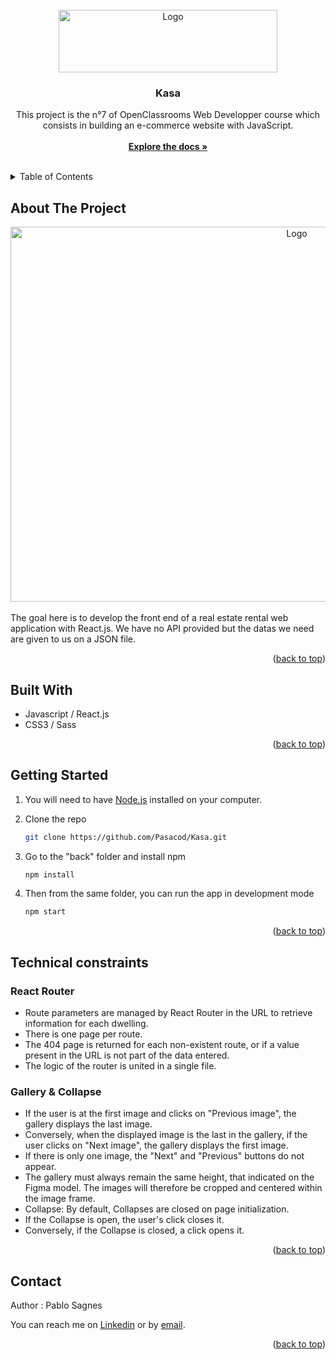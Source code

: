 <!-- PROJECT LOGO -->
<br />
<div align="center">
  <a href="https://github.com/Pasacod/Kasa">
    <img src="https://github.com/Pasacod/Kasa/blob/main/src/assets/logo.png" alt="Logo" width="350" height=100">
  </a>

<h3 align="center">Kasa</h3>

  <p align="center">
    This project is the n°7 of OpenClassrooms Web Developper course which consists in building an e-commerce website with JavaScript.
    <br />
    <br />
    <a href="https://github.com/Pasacod/Kasa"><strong>Explore the docs »</strong></a>
    <br />
    <br />
  </p>
</div>



<!-- TABLE OF CONTENTS -->
<details>
  <summary>Table of Contents</summary>
  <ol>
    <li>
      <a href="#about-the-project">About The Project</a>
    </li>
    <li>
      <a href="#built-with">Built With</a>
    </li>
    </li>
    <li>
      <a href="#getting-started">Getting Started</a>
    </li>
    <li><a href="#technical-constraints">Technical constraints</a></li>
    <li><a href="#contact">Contact</a></li>
  </ol>
</details>



<!-- ABOUT THE PROJECT -->
## About The Project

<div align="center">
    <img src="https://github.com/Pasacod/Kasa/blob/main/src/assets/screenshot_readme.png" alt="Logo" width="900" height="600">
</div>

<br/>
The goal here is to develop the front end of a real estate rental web application with React.js. We have no API provided but the datas we need are given to us on a JSON file.
<p align="right">(<a href="#readme-top">back to top</a>)</p>



## Built With

* Javascript / React.js
* CSS3 / Sass

<p align="right">(<a href="#readme-top">back to top</a>)</p>


<!-- GETTING STARTED -->
## Getting Started

1. You will need to have <a href="https://nodejs.org/en">Node.js</a> installed on your computer.

2. Clone the repo
   ```sh
   git clone https://github.com/Pasacod/Kasa.git
   ```
   
3. Go to the "back" folder and install npm
    ```sh
    npm install
    ```
4. Then from the same folder, you can run the app in development mode
    ```sh
    npm start
    ```
    
<p align="right">(<a href="#readme-top">back to top</a>)</p>

<!-- FEATURES -->
## Technical constraints

### React Router

* Route parameters are managed by React Router in the URL to retrieve information for each dwelling.
* There is one page per route.
* The 404 page is returned for each non-existent route, or if a value present in the URL is not part of the data entered.
* The logic of the router is united in a single file.

### Gallery & Collapse

* If the user is at the first image and clicks on "Previous image", the gallery displays the last image.
* Conversely, when the displayed image is the last in the gallery, if the user clicks on "Next image", the gallery displays the first image.
* If there is only one image, the "Next" and "Previous" buttons do not appear.
* The gallery must always remain the same height, that indicated on the Figma model. The images will therefore be cropped and centered within the image frame.
* Collapse: By default, Collapses are closed on page initialization.
* If the Collapse is open, the user's click closes it.
* Conversely, if the Collapse is closed, a click opens it.


<p align="right">(<a href="#readme-top">back to top</a>)</p>

<!-- CONTACT -->
## Contact

Author : Pablo Sagnes

You can reach me on <a href="https://www.linkedin.com/in/pablo-sagnes-8068a7143/">Linkedin</a> or by <a href="mailto:sagnes.pablo@gmail.com">email</a>.

<p align="right">(<a href="#readme-top">back to top</a>)</p>
